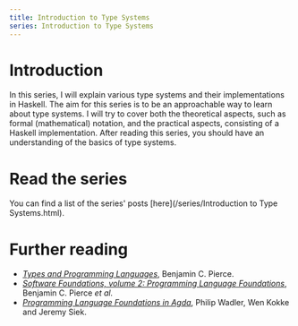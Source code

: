 ```yaml
---
title: Introduction to Type Systems
series: Introduction to Type Systems
---
```


# Introduction

In this series, I will explain various type systems and their implementations in Haskell.
The aim for this series is to be an approachable way to learn about type systems.
I will try to cover both the theoretical aspects, such as formal (mathematical) notation, and the practical aspects, consisting of a Haskell implementation.
After reading this series, you should have an understanding of the basics of type systems.

# Read the series

You can find a list of the series' posts [here](/series/Introduction to Type Systems.html).

# Further reading

- [*Types and Programming Languages*](https://www.cis.upenn.edu/~bcpierce/tapl/), Benjamin C. Pierce.
- [*Software Foundations, volume 2: Programming Language Foundations*](https://softwarefoundations.cis.upenn.edu/plf-current/index.html), Benjamin C. Pierce *et al.*
- [*Programming Language Foundations in Agda*](https://plfa.github.io/), Philip Wadler, Wen Kokke and Jeremy Siek.